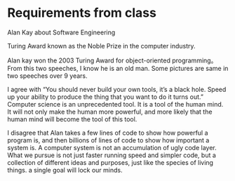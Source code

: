 # Requirements from class

Alan Kay about Software Engineering


Turing Award known as the Noble Prize in the computer industry.


Alan kay won the 2003 Turing Award for object-oriented programming。From this two speeches, I know he is an old man. Some pictures are same in two speeches over 9 years.

I agree with “You should never build your own tools, it’s a black hole. Speed up your ability to produce the thing that you want to do it turns out.” Computer science is an unprecedented tool. It is a tool of the human mind. It will not only make the human more powerful, and more likely that the human mind will become the tool of this tool.

I disagree that Alan takes a few lines of code to show how powerful a program is, and then billions of lines of code to show how important a system is. A computer system is not an accumulation of ugly code layer. What we pursue is not just faster running speed and simpler code, but a collection of different ideas and purposes, just like the species of living things. a single goal will lock our minds.

